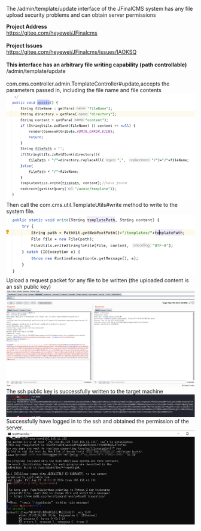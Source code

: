 The /admin/template/update interface of the JFinalCMS system has any file upload security problems and can obtain server permissions  

**Project Address**  
https://gitee.com/heyewei/JFinalcms
&nbsp;  
&nbsp;  
**Project Issues**  
https://gitee.com/heyewei/JFinalcms/issues/IAOKSQ
&nbsp;  
&nbsp;  
**This interface has an arbitrary file writing capability (path controllable)**  
/admin/template/update
&nbsp;  
&nbsp;  
com.cms.controller.admin.TemplateController#update,accepts the parameters passed in, including the file name and file contents
![](https://github.com/wave-to/SomeCms/blob/main/images/JFinalCMS_01.png)
Then call the com.cms.util.TemplateUtils#write method to write to the system file.
![](https://github.com/wave-to/SomeCms/blob/main/images/JFinalCMS_02.png)
Upload a request packet for any file to be written (the uploaded content is an ssh public key)
![](https://github.com/wave-to/SomeCms/blob/main/images/JFinalCMS_03.png)
The ssh public key is successfully written to the target machine
![](https://github.com/wave-to/SomeCms/blob/main/images/JFinalCMS_04.png)
Successfully have logged in to the ssh and obtained the permission of the server.
![](https://github.com/wave-to/SomeCms/blob/main/images/JFinalCMS_05.png)
